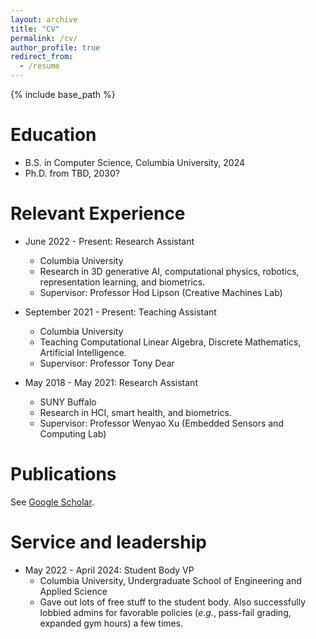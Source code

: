 ```yaml
---
layout: archive
title: "CV"
permalink: /cv/
author_profile: true
redirect_from:
  - /resume
---
```


{% include base_path %}

Education
======
* B.S. in Computer Science, Columbia University, 2024
* Ph.D. from TBD, 2030?

Relevant Experience
======
* June 2022 - Present: Research Assistant
  * Columbia University
  * Research in 3D generative AI, computational physics, robotics, representation learning, and biometrics.
  * Supervisor: Professor Hod Lipson (Creative Machines Lab)

* September 2021 - Present: Teaching Assistant
  * Columbia University
  * Teaching Computational Linear Algebra, Discrete Mathematics, Artificial Intelligence.
  * Supervisor: Professor Tony Dear

* May 2018 - May 2021: Research Assistant
  * SUNY Buffalo
  * Research in HCI, smart health, and biometrics.
  * Supervisor: Professor Wenyao Xu (Embedded Sensors and Computing Lab)

<!--
Skills
======
My research speaks for itself.
-->

Publications
======
  See [Google Scholar](https://scholar.google.com/citations?hl=en&user=3yn4k9IAAAAJ).
  <ul></ul>
  
<!--
Teaching
======
  <ul>{% for post in site.teaching %}
    {% include archive-single-cv.html %}
  {% endfor %}</ul>
-->
  
Service and leadership
======
* May 2022 - April 2024: Student Body VP
  * Columbia University, Undergraduate School of Engineering and Applied Science
  * Gave out lots of free stuff to the student body. Also successfully lobbied admins for favorable policies (*e.g.*, pass-fail grading, expanded gym hours) a few times.
